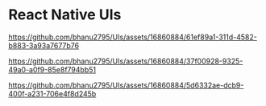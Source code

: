 # React Native UIs


https://github.com/bhanu2795/UIs/assets/16860884/61ef89a1-311d-4582-b883-3a93a7677b76



https://github.com/bhanu2795/UIs/assets/16860884/37f00928-9325-49a0-a0f9-85e8f794bb51



https://github.com/bhanu2795/UIs/assets/16860884/5d6332ae-dcb9-400f-a231-706e4f8d245b

